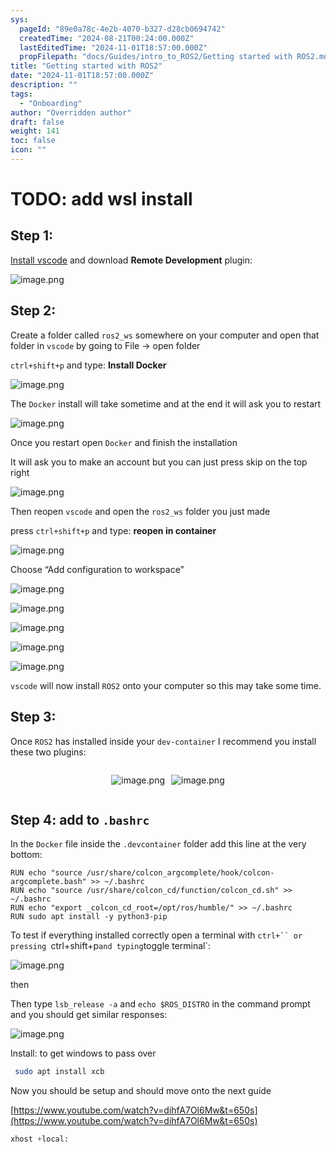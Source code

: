 ```yaml
---
sys:
  pageId: "89e0a78c-4e2b-4070-b327-d28cb0694742"
  createdTime: "2024-08-21T00:24:00.000Z"
  lastEditedTime: "2024-11-01T18:57:00.000Z"
  propFilepath: "docs/Guides/intro_to_ROS2/Getting started with ROS2.md"
title: "Getting started with ROS2"
date: "2024-11-01T18:57:00.000Z"
description: ""
tags:
  - "Onboarding"
author: "Overridden author"
draft: false
weight: 141
toc: false
icon: ""
---
```


# TODO: add wsl install

## Step 1:

[Install vscode](https://code.visualstudio.com/download) and download **Remote Development** plugin:

![image.png](https://prod-files-secure.s3.us-west-2.amazonaws.com/d518164a-d88e-44d1-a4ee-3adb3bd8bce0/efb52993-1881-4a40-b95e-6f020334f022/image.png?X-Amz-Algorithm=AWS4-HMAC-SHA256&X-Amz-Content-Sha256=UNSIGNED-PAYLOAD&X-Amz-Credential=ASIAZI2LB466UHZSIJ5H%2F20250305%2Fus-west-2%2Fs3%2Faws4_request&X-Amz-Date=20250305T181133Z&X-Amz-Expires=3600&X-Amz-Security-Token=IQoJb3JpZ2luX2VjENH%2F%2F%2F%2F%2F%2F%2F%2F%2F%2FwEaCXVzLXdlc3QtMiJHMEUCIQCE9SX5H2QXNFDV0moegIwZ8F9I9a7H%2Bjj4oJp%2BWwAdLQIgP5t0fqOSVjF98MJU8u0hYWhWVnX1oEvkDckaSEevOSoq%2FwMIGhAAGgw2Mzc0MjMxODM4MDUiDL8yh4gGemEbGgH8RircA2KOi1HJDxLN%2BOlUadZVk%2F%2Fn%2B1fy1PjIzYcuQhkEzBxKuliMuUFSVCGM3%2B1L7WlBQaN2bPnq%2BMyeRZM%2BXHbyufY0Ixoli8kHb%2BhG65FJfNPm9L5zVfdX5C8CojWthSREA1LkrlYc5klrDagBzR7BjF1WxiEicoXwxxzMhV%2BldMV7wHBDR8BQ2AeCWbE6JcDgSE0%2BrmgEhwKUus1no99d1v0AsSV823zoxPzdsPqqf12pJQJ6vx2nsQTRUtxjFXRXC%2F4qSZscmA6RANp2oIqysCnKMpWiEjFInpQq0fz83qASr9UIFvsGvxTPP%2B9Wi9JqdWZ47Wto%2BXVNSdbtbZMQoSPgxVRC5%2BK2mynHw%2BziTQV29v48XeDNNJ6k%2Fhe925Rb1g1Fr6xHvZuJxQCiNgBqz5arfw911vWk8p5f4MdmzI5j9zTM0KrS3RTs%2F7e04yQEoyykU4Auu6mVoIvSntc5yCHhPYKqriiCHk%2Fprq2kM1qLHj3WzfzBBRXJXTd%2F9%2FhHldGw0taaQ8jjgUy2t5EkXctYEWUbBIX4VDbfjJbLui8iUOLIas3ium1BPRxqWUnIHjXIavSHuQIG6m%2B7sfOnvnoXR0cIBiuA6OY05OI%2FFmBLbT7THcy3IR5zmh0qMP2Dor4GOqUByPKO%2B6v9E7Cz8t52mKnp4g8tQc0Ewx49HVZHUQ6Go8Or5D3jFby9JkWuOVDnew%2FongILkvSfVV0lY25i0OKcaMpV9UCgaGMSY4k%2BKB4%2ByDf3z%2FBIsqfvnyadNDlbUT3pGsouI6NeSF5%2FPjSZ0wHFmLApW31s%2FrL4kor%2B2x2a8ZobRds4QQklLYRwKK%2FTH59GCMedsTXd8DkjfGP22E9CsHpXAPxa&X-Amz-Signature=0d27bcc09decb6c5662a221c4fec9f0f6a5592fdb77c7d2d3ad2888dcc9710ce&X-Amz-SignedHeaders=host&x-id=GetObject)

## Step 2:

Create a folder called `ros2_ws` somewhere on your computer and open that folder in `vscode` by going to File → open folder 

`ctrl+shift+p` and type: **Install Docker**

![image.png](https://prod-files-secure.s3.us-west-2.amazonaws.com/d518164a-d88e-44d1-a4ee-3adb3bd8bce0/2269dc0e-1cd5-47ff-bceb-c04ad9b2eab0/image.png?X-Amz-Algorithm=AWS4-HMAC-SHA256&X-Amz-Content-Sha256=UNSIGNED-PAYLOAD&X-Amz-Credential=ASIAZI2LB466UHZSIJ5H%2F20250305%2Fus-west-2%2Fs3%2Faws4_request&X-Amz-Date=20250305T181133Z&X-Amz-Expires=3600&X-Amz-Security-Token=IQoJb3JpZ2luX2VjENH%2F%2F%2F%2F%2F%2F%2F%2F%2F%2FwEaCXVzLXdlc3QtMiJHMEUCIQCE9SX5H2QXNFDV0moegIwZ8F9I9a7H%2Bjj4oJp%2BWwAdLQIgP5t0fqOSVjF98MJU8u0hYWhWVnX1oEvkDckaSEevOSoq%2FwMIGhAAGgw2Mzc0MjMxODM4MDUiDL8yh4gGemEbGgH8RircA2KOi1HJDxLN%2BOlUadZVk%2F%2Fn%2B1fy1PjIzYcuQhkEzBxKuliMuUFSVCGM3%2B1L7WlBQaN2bPnq%2BMyeRZM%2BXHbyufY0Ixoli8kHb%2BhG65FJfNPm9L5zVfdX5C8CojWthSREA1LkrlYc5klrDagBzR7BjF1WxiEicoXwxxzMhV%2BldMV7wHBDR8BQ2AeCWbE6JcDgSE0%2BrmgEhwKUus1no99d1v0AsSV823zoxPzdsPqqf12pJQJ6vx2nsQTRUtxjFXRXC%2F4qSZscmA6RANp2oIqysCnKMpWiEjFInpQq0fz83qASr9UIFvsGvxTPP%2B9Wi9JqdWZ47Wto%2BXVNSdbtbZMQoSPgxVRC5%2BK2mynHw%2BziTQV29v48XeDNNJ6k%2Fhe925Rb1g1Fr6xHvZuJxQCiNgBqz5arfw911vWk8p5f4MdmzI5j9zTM0KrS3RTs%2F7e04yQEoyykU4Auu6mVoIvSntc5yCHhPYKqriiCHk%2Fprq2kM1qLHj3WzfzBBRXJXTd%2F9%2FhHldGw0taaQ8jjgUy2t5EkXctYEWUbBIX4VDbfjJbLui8iUOLIas3ium1BPRxqWUnIHjXIavSHuQIG6m%2B7sfOnvnoXR0cIBiuA6OY05OI%2FFmBLbT7THcy3IR5zmh0qMP2Dor4GOqUByPKO%2B6v9E7Cz8t52mKnp4g8tQc0Ewx49HVZHUQ6Go8Or5D3jFby9JkWuOVDnew%2FongILkvSfVV0lY25i0OKcaMpV9UCgaGMSY4k%2BKB4%2ByDf3z%2FBIsqfvnyadNDlbUT3pGsouI6NeSF5%2FPjSZ0wHFmLApW31s%2FrL4kor%2B2x2a8ZobRds4QQklLYRwKK%2FTH59GCMedsTXd8DkjfGP22E9CsHpXAPxa&X-Amz-Signature=d6142228d90e3025d17858bdec2e09390e2a65f977d253461d8e48cba3fd1fcf&X-Amz-SignedHeaders=host&x-id=GetObject)

The `Docker` install will take sometime and at the end it will ask you to restart

![image.png](https://prod-files-secure.s3.us-west-2.amazonaws.com/d518164a-d88e-44d1-a4ee-3adb3bd8bce0/ed233f78-be33-4b1f-b89c-9c346c0e961e/image.png?X-Amz-Algorithm=AWS4-HMAC-SHA256&X-Amz-Content-Sha256=UNSIGNED-PAYLOAD&X-Amz-Credential=ASIAZI2LB466UHZSIJ5H%2F20250305%2Fus-west-2%2Fs3%2Faws4_request&X-Amz-Date=20250305T181133Z&X-Amz-Expires=3600&X-Amz-Security-Token=IQoJb3JpZ2luX2VjENH%2F%2F%2F%2F%2F%2F%2F%2F%2F%2FwEaCXVzLXdlc3QtMiJHMEUCIQCE9SX5H2QXNFDV0moegIwZ8F9I9a7H%2Bjj4oJp%2BWwAdLQIgP5t0fqOSVjF98MJU8u0hYWhWVnX1oEvkDckaSEevOSoq%2FwMIGhAAGgw2Mzc0MjMxODM4MDUiDL8yh4gGemEbGgH8RircA2KOi1HJDxLN%2BOlUadZVk%2F%2Fn%2B1fy1PjIzYcuQhkEzBxKuliMuUFSVCGM3%2B1L7WlBQaN2bPnq%2BMyeRZM%2BXHbyufY0Ixoli8kHb%2BhG65FJfNPm9L5zVfdX5C8CojWthSREA1LkrlYc5klrDagBzR7BjF1WxiEicoXwxxzMhV%2BldMV7wHBDR8BQ2AeCWbE6JcDgSE0%2BrmgEhwKUus1no99d1v0AsSV823zoxPzdsPqqf12pJQJ6vx2nsQTRUtxjFXRXC%2F4qSZscmA6RANp2oIqysCnKMpWiEjFInpQq0fz83qASr9UIFvsGvxTPP%2B9Wi9JqdWZ47Wto%2BXVNSdbtbZMQoSPgxVRC5%2BK2mynHw%2BziTQV29v48XeDNNJ6k%2Fhe925Rb1g1Fr6xHvZuJxQCiNgBqz5arfw911vWk8p5f4MdmzI5j9zTM0KrS3RTs%2F7e04yQEoyykU4Auu6mVoIvSntc5yCHhPYKqriiCHk%2Fprq2kM1qLHj3WzfzBBRXJXTd%2F9%2FhHldGw0taaQ8jjgUy2t5EkXctYEWUbBIX4VDbfjJbLui8iUOLIas3ium1BPRxqWUnIHjXIavSHuQIG6m%2B7sfOnvnoXR0cIBiuA6OY05OI%2FFmBLbT7THcy3IR5zmh0qMP2Dor4GOqUByPKO%2B6v9E7Cz8t52mKnp4g8tQc0Ewx49HVZHUQ6Go8Or5D3jFby9JkWuOVDnew%2FongILkvSfVV0lY25i0OKcaMpV9UCgaGMSY4k%2BKB4%2ByDf3z%2FBIsqfvnyadNDlbUT3pGsouI6NeSF5%2FPjSZ0wHFmLApW31s%2FrL4kor%2B2x2a8ZobRds4QQklLYRwKK%2FTH59GCMedsTXd8DkjfGP22E9CsHpXAPxa&X-Amz-Signature=6216d91440d68455f42846765b8942a7981db069849475fc1aafaf48396a5e89&X-Amz-SignedHeaders=host&x-id=GetObject)

Once you restart open `Docker` and finish the installation

It will ask you to make an account but you can just press skip on the top right

![image.png](https://prod-files-secure.s3.us-west-2.amazonaws.com/d518164a-d88e-44d1-a4ee-3adb3bd8bce0/21010ad9-1659-4fd9-9f59-9932a09b2a3d/image.png?X-Amz-Algorithm=AWS4-HMAC-SHA256&X-Amz-Content-Sha256=UNSIGNED-PAYLOAD&X-Amz-Credential=ASIAZI2LB466UHZSIJ5H%2F20250305%2Fus-west-2%2Fs3%2Faws4_request&X-Amz-Date=20250305T181133Z&X-Amz-Expires=3600&X-Amz-Security-Token=IQoJb3JpZ2luX2VjENH%2F%2F%2F%2F%2F%2F%2F%2F%2F%2FwEaCXVzLXdlc3QtMiJHMEUCIQCE9SX5H2QXNFDV0moegIwZ8F9I9a7H%2Bjj4oJp%2BWwAdLQIgP5t0fqOSVjF98MJU8u0hYWhWVnX1oEvkDckaSEevOSoq%2FwMIGhAAGgw2Mzc0MjMxODM4MDUiDL8yh4gGemEbGgH8RircA2KOi1HJDxLN%2BOlUadZVk%2F%2Fn%2B1fy1PjIzYcuQhkEzBxKuliMuUFSVCGM3%2B1L7WlBQaN2bPnq%2BMyeRZM%2BXHbyufY0Ixoli8kHb%2BhG65FJfNPm9L5zVfdX5C8CojWthSREA1LkrlYc5klrDagBzR7BjF1WxiEicoXwxxzMhV%2BldMV7wHBDR8BQ2AeCWbE6JcDgSE0%2BrmgEhwKUus1no99d1v0AsSV823zoxPzdsPqqf12pJQJ6vx2nsQTRUtxjFXRXC%2F4qSZscmA6RANp2oIqysCnKMpWiEjFInpQq0fz83qASr9UIFvsGvxTPP%2B9Wi9JqdWZ47Wto%2BXVNSdbtbZMQoSPgxVRC5%2BK2mynHw%2BziTQV29v48XeDNNJ6k%2Fhe925Rb1g1Fr6xHvZuJxQCiNgBqz5arfw911vWk8p5f4MdmzI5j9zTM0KrS3RTs%2F7e04yQEoyykU4Auu6mVoIvSntc5yCHhPYKqriiCHk%2Fprq2kM1qLHj3WzfzBBRXJXTd%2F9%2FhHldGw0taaQ8jjgUy2t5EkXctYEWUbBIX4VDbfjJbLui8iUOLIas3ium1BPRxqWUnIHjXIavSHuQIG6m%2B7sfOnvnoXR0cIBiuA6OY05OI%2FFmBLbT7THcy3IR5zmh0qMP2Dor4GOqUByPKO%2B6v9E7Cz8t52mKnp4g8tQc0Ewx49HVZHUQ6Go8Or5D3jFby9JkWuOVDnew%2FongILkvSfVV0lY25i0OKcaMpV9UCgaGMSY4k%2BKB4%2ByDf3z%2FBIsqfvnyadNDlbUT3pGsouI6NeSF5%2FPjSZ0wHFmLApW31s%2FrL4kor%2B2x2a8ZobRds4QQklLYRwKK%2FTH59GCMedsTXd8DkjfGP22E9CsHpXAPxa&X-Amz-Signature=7af18044b844651c127d13cb7adc618df326e7cf3853230261fbdccf6f7cd6d5&X-Amz-SignedHeaders=host&x-id=GetObject)

Then reopen `vscode` and open the `ros2_ws` folder you just made

press `ctrl+shift+p` and type: **reopen in container**

![image.png](https://prod-files-secure.s3.us-west-2.amazonaws.com/d518164a-d88e-44d1-a4ee-3adb3bd8bce0/4e93b8c2-41ad-488c-8095-c74205196118/image.png?X-Amz-Algorithm=AWS4-HMAC-SHA256&X-Amz-Content-Sha256=UNSIGNED-PAYLOAD&X-Amz-Credential=ASIAZI2LB466UHZSIJ5H%2F20250305%2Fus-west-2%2Fs3%2Faws4_request&X-Amz-Date=20250305T181133Z&X-Amz-Expires=3600&X-Amz-Security-Token=IQoJb3JpZ2luX2VjENH%2F%2F%2F%2F%2F%2F%2F%2F%2F%2FwEaCXVzLXdlc3QtMiJHMEUCIQCE9SX5H2QXNFDV0moegIwZ8F9I9a7H%2Bjj4oJp%2BWwAdLQIgP5t0fqOSVjF98MJU8u0hYWhWVnX1oEvkDckaSEevOSoq%2FwMIGhAAGgw2Mzc0MjMxODM4MDUiDL8yh4gGemEbGgH8RircA2KOi1HJDxLN%2BOlUadZVk%2F%2Fn%2B1fy1PjIzYcuQhkEzBxKuliMuUFSVCGM3%2B1L7WlBQaN2bPnq%2BMyeRZM%2BXHbyufY0Ixoli8kHb%2BhG65FJfNPm9L5zVfdX5C8CojWthSREA1LkrlYc5klrDagBzR7BjF1WxiEicoXwxxzMhV%2BldMV7wHBDR8BQ2AeCWbE6JcDgSE0%2BrmgEhwKUus1no99d1v0AsSV823zoxPzdsPqqf12pJQJ6vx2nsQTRUtxjFXRXC%2F4qSZscmA6RANp2oIqysCnKMpWiEjFInpQq0fz83qASr9UIFvsGvxTPP%2B9Wi9JqdWZ47Wto%2BXVNSdbtbZMQoSPgxVRC5%2BK2mynHw%2BziTQV29v48XeDNNJ6k%2Fhe925Rb1g1Fr6xHvZuJxQCiNgBqz5arfw911vWk8p5f4MdmzI5j9zTM0KrS3RTs%2F7e04yQEoyykU4Auu6mVoIvSntc5yCHhPYKqriiCHk%2Fprq2kM1qLHj3WzfzBBRXJXTd%2F9%2FhHldGw0taaQ8jjgUy2t5EkXctYEWUbBIX4VDbfjJbLui8iUOLIas3ium1BPRxqWUnIHjXIavSHuQIG6m%2B7sfOnvnoXR0cIBiuA6OY05OI%2FFmBLbT7THcy3IR5zmh0qMP2Dor4GOqUByPKO%2B6v9E7Cz8t52mKnp4g8tQc0Ewx49HVZHUQ6Go8Or5D3jFby9JkWuOVDnew%2FongILkvSfVV0lY25i0OKcaMpV9UCgaGMSY4k%2BKB4%2ByDf3z%2FBIsqfvnyadNDlbUT3pGsouI6NeSF5%2FPjSZ0wHFmLApW31s%2FrL4kor%2B2x2a8ZobRds4QQklLYRwKK%2FTH59GCMedsTXd8DkjfGP22E9CsHpXAPxa&X-Amz-Signature=45ecc482318943a008e56b4d205f56666275a5993c83ba7b97b5e77acf81685e&X-Amz-SignedHeaders=host&x-id=GetObject)

Choose “Add configuration to workspace”

![image.png](https://prod-files-secure.s3.us-west-2.amazonaws.com/d518164a-d88e-44d1-a4ee-3adb3bd8bce0/9560b282-5060-4989-ba37-97e7b2c22476/image.png?X-Amz-Algorithm=AWS4-HMAC-SHA256&X-Amz-Content-Sha256=UNSIGNED-PAYLOAD&X-Amz-Credential=ASIAZI2LB466UHZSIJ5H%2F20250305%2Fus-west-2%2Fs3%2Faws4_request&X-Amz-Date=20250305T181133Z&X-Amz-Expires=3600&X-Amz-Security-Token=IQoJb3JpZ2luX2VjENH%2F%2F%2F%2F%2F%2F%2F%2F%2F%2FwEaCXVzLXdlc3QtMiJHMEUCIQCE9SX5H2QXNFDV0moegIwZ8F9I9a7H%2Bjj4oJp%2BWwAdLQIgP5t0fqOSVjF98MJU8u0hYWhWVnX1oEvkDckaSEevOSoq%2FwMIGhAAGgw2Mzc0MjMxODM4MDUiDL8yh4gGemEbGgH8RircA2KOi1HJDxLN%2BOlUadZVk%2F%2Fn%2B1fy1PjIzYcuQhkEzBxKuliMuUFSVCGM3%2B1L7WlBQaN2bPnq%2BMyeRZM%2BXHbyufY0Ixoli8kHb%2BhG65FJfNPm9L5zVfdX5C8CojWthSREA1LkrlYc5klrDagBzR7BjF1WxiEicoXwxxzMhV%2BldMV7wHBDR8BQ2AeCWbE6JcDgSE0%2BrmgEhwKUus1no99d1v0AsSV823zoxPzdsPqqf12pJQJ6vx2nsQTRUtxjFXRXC%2F4qSZscmA6RANp2oIqysCnKMpWiEjFInpQq0fz83qASr9UIFvsGvxTPP%2B9Wi9JqdWZ47Wto%2BXVNSdbtbZMQoSPgxVRC5%2BK2mynHw%2BziTQV29v48XeDNNJ6k%2Fhe925Rb1g1Fr6xHvZuJxQCiNgBqz5arfw911vWk8p5f4MdmzI5j9zTM0KrS3RTs%2F7e04yQEoyykU4Auu6mVoIvSntc5yCHhPYKqriiCHk%2Fprq2kM1qLHj3WzfzBBRXJXTd%2F9%2FhHldGw0taaQ8jjgUy2t5EkXctYEWUbBIX4VDbfjJbLui8iUOLIas3ium1BPRxqWUnIHjXIavSHuQIG6m%2B7sfOnvnoXR0cIBiuA6OY05OI%2FFmBLbT7THcy3IR5zmh0qMP2Dor4GOqUByPKO%2B6v9E7Cz8t52mKnp4g8tQc0Ewx49HVZHUQ6Go8Or5D3jFby9JkWuOVDnew%2FongILkvSfVV0lY25i0OKcaMpV9UCgaGMSY4k%2BKB4%2ByDf3z%2FBIsqfvnyadNDlbUT3pGsouI6NeSF5%2FPjSZ0wHFmLApW31s%2FrL4kor%2B2x2a8ZobRds4QQklLYRwKK%2FTH59GCMedsTXd8DkjfGP22E9CsHpXAPxa&X-Amz-Signature=bc0bc198ed0ca7d5105e19542e7da7ca61d1efe452fbcb4407a4962039b607b9&X-Amz-SignedHeaders=host&x-id=GetObject)

![image.png](https://prod-files-secure.s3.us-west-2.amazonaws.com/d518164a-d88e-44d1-a4ee-3adb3bd8bce0/2ee63f81-886b-48e8-a553-dc6e5eac99e4/image.png?X-Amz-Algorithm=AWS4-HMAC-SHA256&X-Amz-Content-Sha256=UNSIGNED-PAYLOAD&X-Amz-Credential=ASIAZI2LB466UHZSIJ5H%2F20250305%2Fus-west-2%2Fs3%2Faws4_request&X-Amz-Date=20250305T181133Z&X-Amz-Expires=3600&X-Amz-Security-Token=IQoJb3JpZ2luX2VjENH%2F%2F%2F%2F%2F%2F%2F%2F%2F%2FwEaCXVzLXdlc3QtMiJHMEUCIQCE9SX5H2QXNFDV0moegIwZ8F9I9a7H%2Bjj4oJp%2BWwAdLQIgP5t0fqOSVjF98MJU8u0hYWhWVnX1oEvkDckaSEevOSoq%2FwMIGhAAGgw2Mzc0MjMxODM4MDUiDL8yh4gGemEbGgH8RircA2KOi1HJDxLN%2BOlUadZVk%2F%2Fn%2B1fy1PjIzYcuQhkEzBxKuliMuUFSVCGM3%2B1L7WlBQaN2bPnq%2BMyeRZM%2BXHbyufY0Ixoli8kHb%2BhG65FJfNPm9L5zVfdX5C8CojWthSREA1LkrlYc5klrDagBzR7BjF1WxiEicoXwxxzMhV%2BldMV7wHBDR8BQ2AeCWbE6JcDgSE0%2BrmgEhwKUus1no99d1v0AsSV823zoxPzdsPqqf12pJQJ6vx2nsQTRUtxjFXRXC%2F4qSZscmA6RANp2oIqysCnKMpWiEjFInpQq0fz83qASr9UIFvsGvxTPP%2B9Wi9JqdWZ47Wto%2BXVNSdbtbZMQoSPgxVRC5%2BK2mynHw%2BziTQV29v48XeDNNJ6k%2Fhe925Rb1g1Fr6xHvZuJxQCiNgBqz5arfw911vWk8p5f4MdmzI5j9zTM0KrS3RTs%2F7e04yQEoyykU4Auu6mVoIvSntc5yCHhPYKqriiCHk%2Fprq2kM1qLHj3WzfzBBRXJXTd%2F9%2FhHldGw0taaQ8jjgUy2t5EkXctYEWUbBIX4VDbfjJbLui8iUOLIas3ium1BPRxqWUnIHjXIavSHuQIG6m%2B7sfOnvnoXR0cIBiuA6OY05OI%2FFmBLbT7THcy3IR5zmh0qMP2Dor4GOqUByPKO%2B6v9E7Cz8t52mKnp4g8tQc0Ewx49HVZHUQ6Go8Or5D3jFby9JkWuOVDnew%2FongILkvSfVV0lY25i0OKcaMpV9UCgaGMSY4k%2BKB4%2ByDf3z%2FBIsqfvnyadNDlbUT3pGsouI6NeSF5%2FPjSZ0wHFmLApW31s%2FrL4kor%2B2x2a8ZobRds4QQklLYRwKK%2FTH59GCMedsTXd8DkjfGP22E9CsHpXAPxa&X-Amz-Signature=b5117a7299c0b5ca9a4d30b7144c240c8a57c447e44f655a8a5b0839a0ce4474&X-Amz-SignedHeaders=host&x-id=GetObject)

![image.png](https://prod-files-secure.s3.us-west-2.amazonaws.com/d518164a-d88e-44d1-a4ee-3adb3bd8bce0/ae1580b2-b048-407e-aed9-b584224a7a04/image.png?X-Amz-Algorithm=AWS4-HMAC-SHA256&X-Amz-Content-Sha256=UNSIGNED-PAYLOAD&X-Amz-Credential=ASIAZI2LB466UHZSIJ5H%2F20250305%2Fus-west-2%2Fs3%2Faws4_request&X-Amz-Date=20250305T181133Z&X-Amz-Expires=3600&X-Amz-Security-Token=IQoJb3JpZ2luX2VjENH%2F%2F%2F%2F%2F%2F%2F%2F%2F%2FwEaCXVzLXdlc3QtMiJHMEUCIQCE9SX5H2QXNFDV0moegIwZ8F9I9a7H%2Bjj4oJp%2BWwAdLQIgP5t0fqOSVjF98MJU8u0hYWhWVnX1oEvkDckaSEevOSoq%2FwMIGhAAGgw2Mzc0MjMxODM4MDUiDL8yh4gGemEbGgH8RircA2KOi1HJDxLN%2BOlUadZVk%2F%2Fn%2B1fy1PjIzYcuQhkEzBxKuliMuUFSVCGM3%2B1L7WlBQaN2bPnq%2BMyeRZM%2BXHbyufY0Ixoli8kHb%2BhG65FJfNPm9L5zVfdX5C8CojWthSREA1LkrlYc5klrDagBzR7BjF1WxiEicoXwxxzMhV%2BldMV7wHBDR8BQ2AeCWbE6JcDgSE0%2BrmgEhwKUus1no99d1v0AsSV823zoxPzdsPqqf12pJQJ6vx2nsQTRUtxjFXRXC%2F4qSZscmA6RANp2oIqysCnKMpWiEjFInpQq0fz83qASr9UIFvsGvxTPP%2B9Wi9JqdWZ47Wto%2BXVNSdbtbZMQoSPgxVRC5%2BK2mynHw%2BziTQV29v48XeDNNJ6k%2Fhe925Rb1g1Fr6xHvZuJxQCiNgBqz5arfw911vWk8p5f4MdmzI5j9zTM0KrS3RTs%2F7e04yQEoyykU4Auu6mVoIvSntc5yCHhPYKqriiCHk%2Fprq2kM1qLHj3WzfzBBRXJXTd%2F9%2FhHldGw0taaQ8jjgUy2t5EkXctYEWUbBIX4VDbfjJbLui8iUOLIas3ium1BPRxqWUnIHjXIavSHuQIG6m%2B7sfOnvnoXR0cIBiuA6OY05OI%2FFmBLbT7THcy3IR5zmh0qMP2Dor4GOqUByPKO%2B6v9E7Cz8t52mKnp4g8tQc0Ewx49HVZHUQ6Go8Or5D3jFby9JkWuOVDnew%2FongILkvSfVV0lY25i0OKcaMpV9UCgaGMSY4k%2BKB4%2ByDf3z%2FBIsqfvnyadNDlbUT3pGsouI6NeSF5%2FPjSZ0wHFmLApW31s%2FrL4kor%2B2x2a8ZobRds4QQklLYRwKK%2FTH59GCMedsTXd8DkjfGP22E9CsHpXAPxa&X-Amz-Signature=6f0a93457e7b2fa186de6afc01cd86f7eee6a3c5c384b6104846ed220bf00a0f&X-Amz-SignedHeaders=host&x-id=GetObject)

![image.png](https://prod-files-secure.s3.us-west-2.amazonaws.com/d518164a-d88e-44d1-a4ee-3adb3bd8bce0/53255b28-f75e-430f-b9e3-c0ac8577e42b/image.png?X-Amz-Algorithm=AWS4-HMAC-SHA256&X-Amz-Content-Sha256=UNSIGNED-PAYLOAD&X-Amz-Credential=ASIAZI2LB466UHZSIJ5H%2F20250305%2Fus-west-2%2Fs3%2Faws4_request&X-Amz-Date=20250305T181133Z&X-Amz-Expires=3600&X-Amz-Security-Token=IQoJb3JpZ2luX2VjENH%2F%2F%2F%2F%2F%2F%2F%2F%2F%2FwEaCXVzLXdlc3QtMiJHMEUCIQCE9SX5H2QXNFDV0moegIwZ8F9I9a7H%2Bjj4oJp%2BWwAdLQIgP5t0fqOSVjF98MJU8u0hYWhWVnX1oEvkDckaSEevOSoq%2FwMIGhAAGgw2Mzc0MjMxODM4MDUiDL8yh4gGemEbGgH8RircA2KOi1HJDxLN%2BOlUadZVk%2F%2Fn%2B1fy1PjIzYcuQhkEzBxKuliMuUFSVCGM3%2B1L7WlBQaN2bPnq%2BMyeRZM%2BXHbyufY0Ixoli8kHb%2BhG65FJfNPm9L5zVfdX5C8CojWthSREA1LkrlYc5klrDagBzR7BjF1WxiEicoXwxxzMhV%2BldMV7wHBDR8BQ2AeCWbE6JcDgSE0%2BrmgEhwKUus1no99d1v0AsSV823zoxPzdsPqqf12pJQJ6vx2nsQTRUtxjFXRXC%2F4qSZscmA6RANp2oIqysCnKMpWiEjFInpQq0fz83qASr9UIFvsGvxTPP%2B9Wi9JqdWZ47Wto%2BXVNSdbtbZMQoSPgxVRC5%2BK2mynHw%2BziTQV29v48XeDNNJ6k%2Fhe925Rb1g1Fr6xHvZuJxQCiNgBqz5arfw911vWk8p5f4MdmzI5j9zTM0KrS3RTs%2F7e04yQEoyykU4Auu6mVoIvSntc5yCHhPYKqriiCHk%2Fprq2kM1qLHj3WzfzBBRXJXTd%2F9%2FhHldGw0taaQ8jjgUy2t5EkXctYEWUbBIX4VDbfjJbLui8iUOLIas3ium1BPRxqWUnIHjXIavSHuQIG6m%2B7sfOnvnoXR0cIBiuA6OY05OI%2FFmBLbT7THcy3IR5zmh0qMP2Dor4GOqUByPKO%2B6v9E7Cz8t52mKnp4g8tQc0Ewx49HVZHUQ6Go8Or5D3jFby9JkWuOVDnew%2FongILkvSfVV0lY25i0OKcaMpV9UCgaGMSY4k%2BKB4%2ByDf3z%2FBIsqfvnyadNDlbUT3pGsouI6NeSF5%2FPjSZ0wHFmLApW31s%2FrL4kor%2B2x2a8ZobRds4QQklLYRwKK%2FTH59GCMedsTXd8DkjfGP22E9CsHpXAPxa&X-Amz-Signature=e8a6bf99d05f36cbe5c3bd40c1b452bd5de9169ededc21e57a78d8a81cc1ceb2&X-Amz-SignedHeaders=host&x-id=GetObject)

![image.png](https://prod-files-secure.s3.us-west-2.amazonaws.com/d518164a-d88e-44d1-a4ee-3adb3bd8bce0/7c562767-5af9-4ffb-97d1-327bcdf4ee00/image.png?X-Amz-Algorithm=AWS4-HMAC-SHA256&X-Amz-Content-Sha256=UNSIGNED-PAYLOAD&X-Amz-Credential=ASIAZI2LB466UHZSIJ5H%2F20250305%2Fus-west-2%2Fs3%2Faws4_request&X-Amz-Date=20250305T181133Z&X-Amz-Expires=3600&X-Amz-Security-Token=IQoJb3JpZ2luX2VjENH%2F%2F%2F%2F%2F%2F%2F%2F%2F%2FwEaCXVzLXdlc3QtMiJHMEUCIQCE9SX5H2QXNFDV0moegIwZ8F9I9a7H%2Bjj4oJp%2BWwAdLQIgP5t0fqOSVjF98MJU8u0hYWhWVnX1oEvkDckaSEevOSoq%2FwMIGhAAGgw2Mzc0MjMxODM4MDUiDL8yh4gGemEbGgH8RircA2KOi1HJDxLN%2BOlUadZVk%2F%2Fn%2B1fy1PjIzYcuQhkEzBxKuliMuUFSVCGM3%2B1L7WlBQaN2bPnq%2BMyeRZM%2BXHbyufY0Ixoli8kHb%2BhG65FJfNPm9L5zVfdX5C8CojWthSREA1LkrlYc5klrDagBzR7BjF1WxiEicoXwxxzMhV%2BldMV7wHBDR8BQ2AeCWbE6JcDgSE0%2BrmgEhwKUus1no99d1v0AsSV823zoxPzdsPqqf12pJQJ6vx2nsQTRUtxjFXRXC%2F4qSZscmA6RANp2oIqysCnKMpWiEjFInpQq0fz83qASr9UIFvsGvxTPP%2B9Wi9JqdWZ47Wto%2BXVNSdbtbZMQoSPgxVRC5%2BK2mynHw%2BziTQV29v48XeDNNJ6k%2Fhe925Rb1g1Fr6xHvZuJxQCiNgBqz5arfw911vWk8p5f4MdmzI5j9zTM0KrS3RTs%2F7e04yQEoyykU4Auu6mVoIvSntc5yCHhPYKqriiCHk%2Fprq2kM1qLHj3WzfzBBRXJXTd%2F9%2FhHldGw0taaQ8jjgUy2t5EkXctYEWUbBIX4VDbfjJbLui8iUOLIas3ium1BPRxqWUnIHjXIavSHuQIG6m%2B7sfOnvnoXR0cIBiuA6OY05OI%2FFmBLbT7THcy3IR5zmh0qMP2Dor4GOqUByPKO%2B6v9E7Cz8t52mKnp4g8tQc0Ewx49HVZHUQ6Go8Or5D3jFby9JkWuOVDnew%2FongILkvSfVV0lY25i0OKcaMpV9UCgaGMSY4k%2BKB4%2ByDf3z%2FBIsqfvnyadNDlbUT3pGsouI6NeSF5%2FPjSZ0wHFmLApW31s%2FrL4kor%2B2x2a8ZobRds4QQklLYRwKK%2FTH59GCMedsTXd8DkjfGP22E9CsHpXAPxa&X-Amz-Signature=19295469e853e166aa6146e5ad17cd3305981abbf45b25938e3f97017320c5b1&X-Amz-SignedHeaders=host&x-id=GetObject)

`vscode` will now install `ROS2` onto your computer so this may take some time.

## Step 3:

Once `ROS2` has installed inside your `dev-container` I recommend you install these two plugins:

<div style="display: flex;flex-direction: row; column-gap:10px; max-width: 630px;justify-content: center;">
<div>

![image.png](https://prod-files-secure.s3.us-west-2.amazonaws.com/d518164a-d88e-44d1-a4ee-3adb3bd8bce0/3fc3d550-5a54-4ba1-ba6b-faa01cdb7369/image.png?X-Amz-Algorithm=AWS4-HMAC-SHA256&X-Amz-Content-Sha256=UNSIGNED-PAYLOAD&X-Amz-Credential=ASIAZI2LB466ZVCW53JN%2F20250305%2Fus-west-2%2Fs3%2Faws4_request&X-Amz-Date=20250305T181137Z&X-Amz-Expires=3600&X-Amz-Security-Token=IQoJb3JpZ2luX2VjENH%2F%2F%2F%2F%2F%2F%2F%2F%2F%2FwEaCXVzLXdlc3QtMiJHMEUCIByq%2F2rdgZM3YLMuBOIGaChOABeq4CXFvKn3K3N%2B3cHLAiEAlFmNNZYWIEkNK3Cl%2FEi%2Bl9kcPzQvGafTNVeN%2BvX%2BTCEq%2FwMIGhAAGgw2Mzc0MjMxODM4MDUiDNOjOsYVk6TiYhRf6ircA8t%2BXSn8Mrz9ZUXRZaodcjqfFmwv6svlMscA7eglOnwN%2BD%2Fq4e3aYwhJqquv1VbtdFAuIysgXUTqMCmV7bD3ENT7N0KpvL0ypedrOtav%2BsbvE54X0WxSTpOS7Zl0jUnkSxhBsA%2Fy1%2Fwhy9SY4k9zAADfunLuATHbDR7AqP0LxU1BwgJlhznal7vyKUZKoxgI847kJqK455CCrgB%2FwF3cBTVMAmp6srMm5U4ZZgg6ILCzqnPLojZbgC7s5UWdOB2voVWHmPZSj4Lq9zKUHEtzNS2jSTI60dXDUdAWo6UQFKobMC9o%2BdBGNpzo2dPpmYFgYInuVVpfSubu%2BIiSbsE59Vqj9GJYOj1PEaCX51xs72IG8efI07Z5krc4AcbFxAvFURr%2BfdMwVCo4OLJE8eR1Yn4sQ6DE7M3XhsqaetWFX9zx%2F6CBFIEeXOXCRSXNeEPsku%2FHyMKQmJaaJCjPHLucawz6Iw0bfzbszHMBL4K6HaJ7qiAwm%2FzE0Hb9B%2FKfQ6rETZYv9nc3WXvUFL7yhZmw7Seik8zQRcD%2B9c7TOiRYbrtRkuZMI9ln9D81XAeVepJpEyygbl1OKFNezyyc1jO%2F74T2JZVbT%2FDr7tNnv9bhwTInZA1NhUzrOu3i5HF%2FMOKDor4GOqUBlOya8IIcG52s5Ix5L92WC7UHdRhZiUk6UkzNXgsnXpNlqQucMjTZp3RVlJleBv%2Fy%2FbL1FrMEPzG9LMkNS9wyWon0OSSNxZL8Iuxq4CadGXAIQX1yp%2B4IW6mknblkKQeK3j0Jtcm3BxqRe8PAqJEpT7kU6aRS6qNsLRWZoh7B5%2FbboXxYvNa6lEIanyQ01R%2BcWSmxaGDNHLAIn5VnBMTle5BzU7TM&X-Amz-Signature=91633e113ff4ea5fb1d2e707b2e248b921037defc46208a087871634846c4f73&X-Amz-SignedHeaders=host&x-id=GetObject)

</div>
<div>

![image.png](https://prod-files-secure.s3.us-west-2.amazonaws.com/d518164a-d88e-44d1-a4ee-3adb3bd8bce0/d994cc66-13c2-4093-a5a3-f84cf4601a82/image.png?X-Amz-Algorithm=AWS4-HMAC-SHA256&X-Amz-Content-Sha256=UNSIGNED-PAYLOAD&X-Amz-Credential=ASIAZI2LB4664AEMYPKC%2F20250305%2Fus-west-2%2Fs3%2Faws4_request&X-Amz-Date=20250305T181138Z&X-Amz-Expires=3600&X-Amz-Security-Token=IQoJb3JpZ2luX2VjENH%2F%2F%2F%2F%2F%2F%2F%2F%2F%2FwEaCXVzLXdlc3QtMiJGMEQCIGqDjAEJv1D8SPpDvxeVl1koihd8vbzcO8c4OqbEbojZAiARH0Cp2VaOIsXltGB30gdqJ8DTeZvMLp398pTRu0R1Kyr%2FAwgaEAAaDDYzNzQyMzE4MzgwNSIMq9xqXViJW9f%2FFxs7KtwDOiLqfV6%2FFH%2BGR16iRPPO1e4UJcE2h%2BsckL1IlluJAG%2B5ntNzskukhAoNZY38fJeciGQLp1YgfMrTdzjO%2FwX%2BrTRZaam%2BHeVaN68O80zOeYjDdYS7B4Jxrib6hfu0rzmzvqZceodMA6qqWJdZqLozWmLmgtZTtRegs3rbmxZrOYymGd%2F5Cjzl0VxHcsMFf6TcRPkTv3KkWPI%2FKJCckbJGNx%2B0HETGYj6AxE4FRgVXzAjW0N0NuocT5DhccR5a6wto7ykT%2Fev7dj16w6AUwCZPIWZJpRrhDJRcuXXvWxJeBZgrUycbda%2FFTFgA9DzsB9cX%2B15AFhuz8BH19jzuMXL9H4Fi%2FJ%2F0TdKGrF%2FkqCGOWPzQBFI91ZqjZGaMzzOp2qme%2BHEN0u4UTFq4htmer3G87M1tFgg7D3jUubKLAM6hYjt8AGY0TssZoZ%2FDq0oQ%2F4Cr6j4R4OzmfyH7cR5WA7e0Rle6iJrBglM1LdZH2n1sZXsg%2Bgn0d2q4OODOz971aoSU2jkSMVfOLuoPVCGr%2FC3GFKU4ZVXSmq01MOyvnj3%2BeDdHft0gF0DShoPu%2Bl0lQHGnRm1jJIB%2B2c58K3%2FdZ3mOyRtgWh6yJz37L0rbfr95WMgrZCZ1F3p7Ds%2BRDmQw%2BIOivgY6pgF70OUYeO%2FAO05akXt4gIHrOnsy8jIFHozGMWmAhGYo76DpBMwgi6SBrntFLwLmrMumb1H0ialHCnGOcXkF4HDaR3kzfJFH9CMHTgjSuV6rulOWFYeY09MrlSAYa%2BH2lEBJvOe52IsikDFKwmsPVLFxSr952sACQHjsuHZHLt65s3xFks%2BrMWd1yXCkviE9%2F%2F5P2P6cNx3o4ZVSfcSETFvSD7LiFe0P&X-Amz-Signature=26722afd794db02f0eeeaadcc52c8354f391103cddec53d5ac6ed4c1d841d40b&X-Amz-SignedHeaders=host&x-id=GetObject)

</div>
</div>

## Step 4: add to `.bashrc`

In the `Docker` file inside the `.devcontainer` folder add this line at the very bottom: 

```docker
RUN echo "source /usr/share/colcon_argcomplete/hook/colcon-argcomplete.bash" >> ~/.bashrc
RUN echo "source /usr/share/colcon_cd/function/colcon_cd.sh" >> ~/.bashrc
RUN echo "export _colcon_cd_root=/opt/ros/humble/" >> ~/.bashrc
RUN sudo apt install -y python3-pip 
```

To test if everything installed correctly open a terminal with `ctrl+`` or pressing `ctrl+shift+p` and typing `toggle terminal`:

![image.png](https://prod-files-secure.s3.us-west-2.amazonaws.com/d518164a-d88e-44d1-a4ee-3adb3bd8bce0/6a4943d8-b04e-4c02-9a58-775f3384d1a5/image.png?X-Amz-Algorithm=AWS4-HMAC-SHA256&X-Amz-Content-Sha256=UNSIGNED-PAYLOAD&X-Amz-Credential=ASIAZI2LB466UHZSIJ5H%2F20250305%2Fus-west-2%2Fs3%2Faws4_request&X-Amz-Date=20250305T181133Z&X-Amz-Expires=3600&X-Amz-Security-Token=IQoJb3JpZ2luX2VjENH%2F%2F%2F%2F%2F%2F%2F%2F%2F%2FwEaCXVzLXdlc3QtMiJHMEUCIQCE9SX5H2QXNFDV0moegIwZ8F9I9a7H%2Bjj4oJp%2BWwAdLQIgP5t0fqOSVjF98MJU8u0hYWhWVnX1oEvkDckaSEevOSoq%2FwMIGhAAGgw2Mzc0MjMxODM4MDUiDL8yh4gGemEbGgH8RircA2KOi1HJDxLN%2BOlUadZVk%2F%2Fn%2B1fy1PjIzYcuQhkEzBxKuliMuUFSVCGM3%2B1L7WlBQaN2bPnq%2BMyeRZM%2BXHbyufY0Ixoli8kHb%2BhG65FJfNPm9L5zVfdX5C8CojWthSREA1LkrlYc5klrDagBzR7BjF1WxiEicoXwxxzMhV%2BldMV7wHBDR8BQ2AeCWbE6JcDgSE0%2BrmgEhwKUus1no99d1v0AsSV823zoxPzdsPqqf12pJQJ6vx2nsQTRUtxjFXRXC%2F4qSZscmA6RANp2oIqysCnKMpWiEjFInpQq0fz83qASr9UIFvsGvxTPP%2B9Wi9JqdWZ47Wto%2BXVNSdbtbZMQoSPgxVRC5%2BK2mynHw%2BziTQV29v48XeDNNJ6k%2Fhe925Rb1g1Fr6xHvZuJxQCiNgBqz5arfw911vWk8p5f4MdmzI5j9zTM0KrS3RTs%2F7e04yQEoyykU4Auu6mVoIvSntc5yCHhPYKqriiCHk%2Fprq2kM1qLHj3WzfzBBRXJXTd%2F9%2FhHldGw0taaQ8jjgUy2t5EkXctYEWUbBIX4VDbfjJbLui8iUOLIas3ium1BPRxqWUnIHjXIavSHuQIG6m%2B7sfOnvnoXR0cIBiuA6OY05OI%2FFmBLbT7THcy3IR5zmh0qMP2Dor4GOqUByPKO%2B6v9E7Cz8t52mKnp4g8tQc0Ewx49HVZHUQ6Go8Or5D3jFby9JkWuOVDnew%2FongILkvSfVV0lY25i0OKcaMpV9UCgaGMSY4k%2BKB4%2ByDf3z%2FBIsqfvnyadNDlbUT3pGsouI6NeSF5%2FPjSZ0wHFmLApW31s%2FrL4kor%2B2x2a8ZobRds4QQklLYRwKK%2FTH59GCMedsTXd8DkjfGP22E9CsHpXAPxa&X-Amz-Signature=5706606f24e66ba05c7d6c488a54e5c755de928e08581f6d8f40e03587e8f414&X-Amz-SignedHeaders=host&x-id=GetObject)

then 

Then type `lsb_release -a` and `echo $ROS_DISTRO` in the command prompt and you should get similar responses:

![image.png](https://prod-files-secure.s3.us-west-2.amazonaws.com/d518164a-d88e-44d1-a4ee-3adb3bd8bce0/3e635dec-a805-4e85-8b9e-d000e5b71a4e/image.png?X-Amz-Algorithm=AWS4-HMAC-SHA256&X-Amz-Content-Sha256=UNSIGNED-PAYLOAD&X-Amz-Credential=ASIAZI2LB466UHZSIJ5H%2F20250305%2Fus-west-2%2Fs3%2Faws4_request&X-Amz-Date=20250305T181133Z&X-Amz-Expires=3600&X-Amz-Security-Token=IQoJb3JpZ2luX2VjENH%2F%2F%2F%2F%2F%2F%2F%2F%2F%2FwEaCXVzLXdlc3QtMiJHMEUCIQCE9SX5H2QXNFDV0moegIwZ8F9I9a7H%2Bjj4oJp%2BWwAdLQIgP5t0fqOSVjF98MJU8u0hYWhWVnX1oEvkDckaSEevOSoq%2FwMIGhAAGgw2Mzc0MjMxODM4MDUiDL8yh4gGemEbGgH8RircA2KOi1HJDxLN%2BOlUadZVk%2F%2Fn%2B1fy1PjIzYcuQhkEzBxKuliMuUFSVCGM3%2B1L7WlBQaN2bPnq%2BMyeRZM%2BXHbyufY0Ixoli8kHb%2BhG65FJfNPm9L5zVfdX5C8CojWthSREA1LkrlYc5klrDagBzR7BjF1WxiEicoXwxxzMhV%2BldMV7wHBDR8BQ2AeCWbE6JcDgSE0%2BrmgEhwKUus1no99d1v0AsSV823zoxPzdsPqqf12pJQJ6vx2nsQTRUtxjFXRXC%2F4qSZscmA6RANp2oIqysCnKMpWiEjFInpQq0fz83qASr9UIFvsGvxTPP%2B9Wi9JqdWZ47Wto%2BXVNSdbtbZMQoSPgxVRC5%2BK2mynHw%2BziTQV29v48XeDNNJ6k%2Fhe925Rb1g1Fr6xHvZuJxQCiNgBqz5arfw911vWk8p5f4MdmzI5j9zTM0KrS3RTs%2F7e04yQEoyykU4Auu6mVoIvSntc5yCHhPYKqriiCHk%2Fprq2kM1qLHj3WzfzBBRXJXTd%2F9%2FhHldGw0taaQ8jjgUy2t5EkXctYEWUbBIX4VDbfjJbLui8iUOLIas3ium1BPRxqWUnIHjXIavSHuQIG6m%2B7sfOnvnoXR0cIBiuA6OY05OI%2FFmBLbT7THcy3IR5zmh0qMP2Dor4GOqUByPKO%2B6v9E7Cz8t52mKnp4g8tQc0Ewx49HVZHUQ6Go8Or5D3jFby9JkWuOVDnew%2FongILkvSfVV0lY25i0OKcaMpV9UCgaGMSY4k%2BKB4%2ByDf3z%2FBIsqfvnyadNDlbUT3pGsouI6NeSF5%2FPjSZ0wHFmLApW31s%2FrL4kor%2B2x2a8ZobRds4QQklLYRwKK%2FTH59GCMedsTXd8DkjfGP22E9CsHpXAPxa&X-Amz-Signature=51e8ac5ef0e679068d24beefa04230079d43b9e9b5cf44becf815a8fa62f3019&X-Amz-SignedHeaders=host&x-id=GetObject)

Install:  to get windows to pass over

```bash
 sudo apt install xcb
```

Now you should be setup and should move onto the next guide 

[https://www.youtube.com/watch?v=dihfA7Ol6Mw&t=650s](https://www.youtube.com/watch?v=dihfA7Ol6Mw&t=650s)

```python
xhost +local:
```
